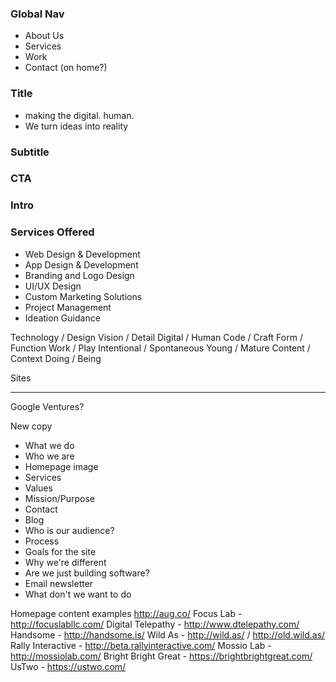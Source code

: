 ### Global Nav
- About Us
- Services
- Work
- Contact (on home?)

### Title
- making the digital. human.
- We turn ideas into reality

### Subtitle
### CTA

### Intro

### Services Offered
- Web Design & Development 
- App Design & Development 
- Branding and Logo Design 
- UI/UX Design 
- Custom Marketing Solutions 
- Project Management 
- Ideation Guidance


Technology / Design
Vision / Detail
Digital / Human
Code / Craft
Form / Function
Work / Play
Intentional / Spontaneous
Young / Mature
Content / Context
Doing / Being



Sites
_____

Google Ventures?

New copy
- What we do
- Who we are
- Homepage image
- Services
- Values
- Mission/Purpose
- Contact
- Blog
- Who is our audience?
- Process
- Goals for the site
- Why we're different
- Are we just building software?
- Email newsletter
- What don't we want to do

Homepage content examples
http://aug.co/
Focus Lab - http://focuslabllc.com/ 
Digital Telepathy - http://www.dtelepathy.com/ 
Handsome - http://handsome.is/ 
Wild As - http://wild.as/  / http://old.wild.as/ 
Rally Interactive - http://beta.rallyinteractive.com/
Mossio Lab - http://mossiolab.com/
Bright Bright Great - https://brightbrightgreat.com/
UsTwo - https://ustwo.com/ 
